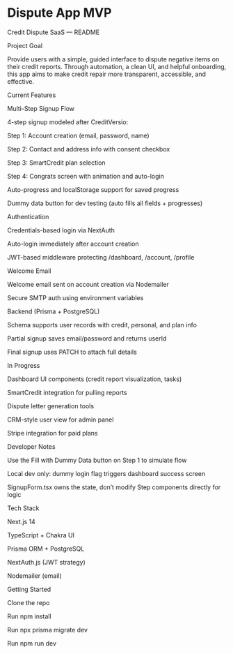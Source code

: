 # Dispute App MVP

Credit Dispute SaaS — README

Project Goal

Provide users with a simple, guided interface to dispute negative items on their credit reports. Through automation, a clean UI, and helpful onboarding, this app aims to make credit repair more transparent, accessible, and effective.

Current Features

Multi-Step Signup Flow

4-step signup modeled after CreditVersio:

Step 1: Account creation (email, password, name)

Step 2: Contact and address info with consent checkbox

Step 3: SmartCredit plan selection

Step 4: Congrats screen with animation and auto-login

Auto-progress and localStorage support for saved progress

Dummy data button for dev testing (auto fills all fields + progresses)

Authentication

Credentials-based login via NextAuth

Auto-login immediately after account creation

JWT-based middleware protecting /dashboard, /account, /profile

Welcome Email

Welcome email sent on account creation via Nodemailer

Secure SMTP auth using environment variables

Backend (Prisma + PostgreSQL)

Schema supports user records with credit, personal, and plan info

Partial signup saves email/password and returns userId

Final signup uses PATCH to attach full details

In Progress

Dashboard UI components (credit report visualization, tasks)

SmartCredit integration for pulling reports

Dispute letter generation tools

CRM-style user view for admin panel

Stripe integration for paid plans

Developer Notes

Use the Fill with Dummy Data button on Step 1 to simulate flow

Local dev only: dummy login flag triggers dashboard success screen

SignupForm.tsx owns the state, don’t modify Step components directly for logic

Tech Stack

Next.js 14

TypeScript + Chakra UI

Prisma ORM + PostgreSQL

NextAuth.js (JWT strategy)

Nodemailer (email)

Getting Started

Clone the repo

Run npm install

Run npx prisma migrate dev

Run npm run dev
